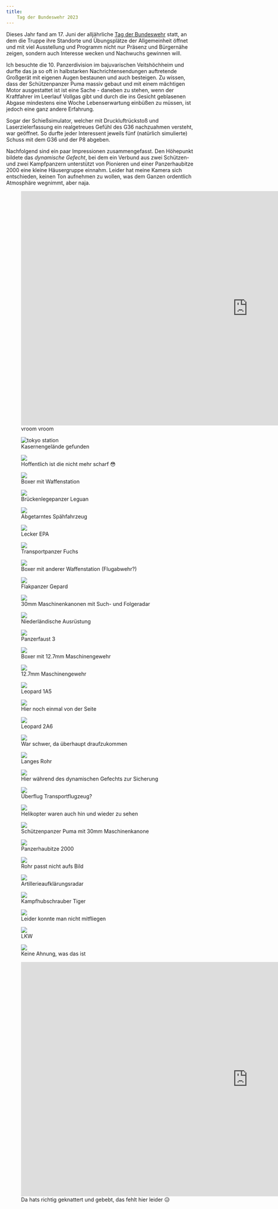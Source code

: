 ```yaml
---
title:
    Tag der Bundeswehr 2023
---
```


Dieses Jahr fand am 17. Juni der alljährliche [Tag der
Bundeswehr](https://www.bundeswehr.de/de/aktuelles/veranstaltungen-bundeswehr/tdbw-tag-der-bundeswehr-5519914)
statt, an dem die Truppe ihre Standorte und Übungsplätze der Allgemeinheit
öffnet und mit viel Ausstellung und Programm nicht nur Präsenz und Bürgernähe
zeigen, sondern auch Interesse wecken und Nachwuchs gewinnen will.

Ich besuchte die 10. Panzerdivision im bajuvarischen Veitshöchheim und durfte
das ja so oft in halbstarken Nachrichtensendungen auftretende Großgerät mit
eigenen Augen bestaunen und auch besteigen. Zu wissen, dass der Schützenpanzer
Puma massiv gebaut und mit einem mächtigen Motor ausgestattet ist ist eine
Sache - daneben zu stehen, wenn der Kraftfahrer im Leerlauf Vollgas gibt und
durch die ins Gesicht geblasenen Abgase mindestens eine Woche Lebenserwartung
einbüßen zu müssen, ist jedoch eine ganz andere Erfahrung.

Sogar der Schießsimulator, welcher mit Druckluftrückstoß und Laserzielerfassung
ein realgetreues Gefühl des G36 nachzuahmen versteht, war geöffnet. So durfte
jeder Interessent jeweils fünf (natürlich simulierte) Schuss mit dem G36 und
der P8 abgeben.

Nachfolgend sind ein paar Impressionen zusammengefasst. Den Höhepunkt bildete
das *dynamische Gefecht*, bei dem ein Verbund aus zwei Schützen- und zwei
Kampfpanzern unterstützt von Pionieren und einer Panzerhaubitze 2000 eine
kleine Häusergruppe einnahm. Leider hat meine Kamera sich entschieden, keinen
Ton aufnehmen zu wollen, was dem Ganzen ordentlich Atmosphäre wegnimmt, aber
naja.

<figure><iframe width="1220" height="630"
src="https://youtube.com/embed/_zBGWoj3GXU" title="YouTube video player"
frameborder="0" allow="accelerometer; autoplay; clipboard-write;
encrypted-media; gyroscope; picture-in-picture" allowfullscreen></iframe>
<figcaption>vroom vroom</figcaption></figure>

<div class="images">
<figure><img src="/res/tdb/barracks.jpg" alt="tokyo station" />
<figcaption>Kasernengelände gefunden</figcaption></figure>
<figure><img src="/res/tdb/bomb.jpg" />
<figcaption>Hoffentlich ist die nicht mehr scharf 😳</figcaption></figure>
<figure><img src="/res/tdb/boxer_0.jpg" />
<figcaption>Boxer mit Waffenstation</figcaption></figure>
<figure><img src="/res/tdb/bridge.jpg" />
<figcaption>Brückenlegepanzer Leguan</figcaption></figure>
<figure><img src="/res/tdb/camo.jpg" />
<figcaption>Abgetarntes Spähfahrzeug</figcaption></figure>
<figure><img src="/res/tdb/epa.jpg" />
<figcaption>Lecker EPA</figcaption></figure>
<figure><img src="/res/tdb/fuchs_0.jpg" />
<figcaption>Transportpanzer Fuchs</figcaption></figure>
<figure><img src="/res/tdb/fuchs_1.jpg" />
<figcaption>Boxer mit anderer Waffenstation (Flugabwehr?)</figcaption></figure>
<figure><img src="/res/tdb/gepard_0.jpg" />
<figcaption>Flakpanzer Gepard</figcaption></figure>
<figure><img src="/res/tdb/gepard_1.jpg" />
<figcaption>30mm Maschinenkanonen mit Such- und Folgeradar</figcaption></figure>
<figure><img src="/res/tdb/gun_0.jpg" />
<figcaption>Niederländische Ausrüstung</figcaption></figure>
<figure><img src="/res/tdb/gun_1.jpg" />
<figcaption>Panzerfaust 3</figcaption></figure>
<figure><img src="/res/tdb/hmg_0.jpg" />
<figcaption>Boxer mit 12.7mm Maschinengewehr</figcaption></figure>
<figure><img src="/res/tdb/hmg_1.jpg" />
<figcaption>12.7mm Maschinengewehr</figcaption></figure>
<figure><img src="/res/tdb/leo1_0.jpg" />
<figcaption>Leopard 1A5</figcaption></figure>
<figure><img src="/res/tdb/leo1_1.jpg" />
<figcaption>Hier noch einmal von der Seite</figcaption></figure>
<figure><img src="/res/tdb/leo2_0.jpg" />
<figcaption>Leopard 2A6</figcaption></figure>
<figure><img src="/res/tdb/leo2_1.jpg" />
<figcaption>War schwer, da überhaupt draufzukommen</figcaption></figure>
<figure><img src="/res/tdb/leo2_2.jpg" />
<figcaption>Langes Rohr</figcaption></figure>
<figure><img src="/res/tdb/leo2_3.jpg" />
<figcaption>Hier während des dynamischen Gefechts zur Sicherung</figcaption></figure>
<figure><img src="/res/tdb/plane_0.jpg" />
<figcaption>Überflug Transportflugzeug?</figcaption></figure>
<figure><img src="/res/tdb/plane_1.jpg" />
<figcaption>Helikopter waren auch hin und wieder zu sehen</figcaption></figure>
<figure><img src="/res/tdb/puma.jpg" />
<figcaption>Schützenpanzer Puma mit 30mm Maschinenkanone</figcaption></figure>
<figure><img src="/res/tdb/pzh2000_0.jpg" />
<figcaption>Panzerhaubitze 2000</figcaption></figure>
<figure><img src="/res/tdb/pzh2000_1.jpg" />
<figcaption>Rohr passt nicht aufs Bild</figcaption></figure>
<figure><img src="/res/tdb/radar.jpg" />
<figcaption>Artillerieaufklärungsradar</figcaption></figure>
<figure><img src="/res/tdb/tiger_0.jpg" />
<figcaption>Kampfhubschrauber Tiger</figcaption></figure>
<figure><img src="/res/tdb/tiger_1.jpg" />
<figcaption>Leider konnte man nicht mitfliegen</figcaption></figure>
<figure><img src="/res/tdb/truck_0.jpg" />
<figcaption>LKW</figcaption></figure>
<figure><img src="/res/tdb/truck_1.jpg" />
<figcaption>Keine Ahnung, was das ist</figcaption></figure>
</div>

<figure><iframe width="1220" height="630"
src="https://www.youtube.com/embed/L5lrhz2mZ_k" title="YouTube video player"
frameborder="0" allow="accelerometer; autoplay; clipboard-write;
encrypted-media; gyroscope; picture-in-picture;" allowfullscreen>
</iframe><figcaption>Da hats richtig geknattert und gebebt, das fehlt hier
leider 😥</figcaption></figure>
